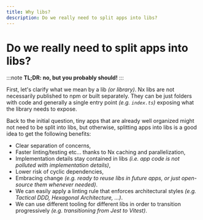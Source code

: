 ```yaml
---
title: Why libs?
description: Do we really need to split apps into libs?
---
```


# Do we really need to split apps into libs?

:::note
**TL;DR: no, but you probably should!**
:::

First, let's clarify what we mean by a lib _(or library)_.
Nx libs are not necessarily published to npm or built separately.
They can be just folders with code and generally a single entry point _(e.g. `index.ts`)_ exposing what the library needs to expose.

Back to the initial question, tiny apps that are already well organized might not need to be split into libs, but otherwise, splitting apps into libs is a good idea to get the following benefits:

- Clear separation of concerns,
- Faster linting/testing etc... thanks to Nx caching and parallelization,
- Implementation details stay contained in libs _(i.e. app code is not polluted with implementation details)_,
- Lower risk of cyclic dependencies,
- Embracing change _(e.g. ready to reuse libs in future apps, or just open-source them whenever needed)_.
- We can easily apply a linting rule that enforces architectural styles _(e.g. Tactical DDD, Hexagonal Architecture, ...)_.
- We can use different tooling for different libs in order to transition progressively _(e.g. transitioning from Jest to Vitest)_.
